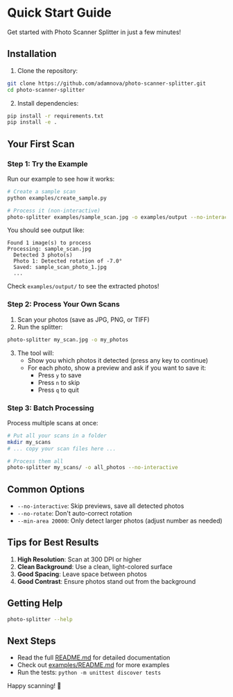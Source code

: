 # Quick Start Guide

Get started with Photo Scanner Splitter in just a few minutes!

## Installation

1. Clone the repository:
```bash
git clone https://github.com/adamnova/photo-scanner-splitter.git
cd photo-scanner-splitter
```

2. Install dependencies:
```bash
pip install -r requirements.txt
pip install -e .
```

## Your First Scan

### Step 1: Try the Example

Run our example to see how it works:

```bash
# Create a sample scan
python examples/create_sample.py

# Process it (non-interactive)
photo-splitter examples/sample_scan.jpg -o examples/output --no-interactive
```

You should see output like:
```
Found 1 image(s) to process
Processing: sample_scan.jpg
  Detected 3 photo(s)
  Photo 1: Detected rotation of -7.0°
  Saved: sample_scan_photo_1.jpg
  ...
```

Check `examples/output/` to see the extracted photos!

### Step 2: Process Your Own Scans

1. Scan your photos (save as JPG, PNG, or TIFF)
2. Run the splitter:

```bash
photo-splitter my_scan.jpg -o my_photos
```

3. The tool will:
   - Show you which photos it detected (press any key to continue)
   - For each photo, show a preview and ask if you want to save it:
     - Press `y` to save
     - Press `n` to skip
     - Press `q` to quit

### Step 3: Batch Processing

Process multiple scans at once:

```bash
# Put all your scans in a folder
mkdir my_scans
# ... copy your scan files here ...

# Process them all
photo-splitter my_scans/ -o all_photos --no-interactive
```

## Common Options

- `--no-interactive`: Skip previews, save all detected photos
- `--no-rotate`: Don't auto-correct rotation
- `--min-area 20000`: Only detect larger photos (adjust number as needed)

## Tips for Best Results

1. **High Resolution**: Scan at 300 DPI or higher
2. **Clean Background**: Use a clean, light-colored surface
3. **Good Spacing**: Leave space between photos
4. **Good Contrast**: Ensure photos stand out from the background

## Getting Help

```bash
photo-splitter --help
```

## Next Steps

- Read the full [README.md](README.md) for detailed documentation
- Check out [examples/README.md](examples/README.md) for more examples
- Run the tests: `python -m unittest discover tests`

Happy scanning! 📸

